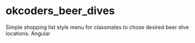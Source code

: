 # okcoders_beer_dives
Simple shopping list style menu for classmates to chose desired beer dive locations.
Angular

